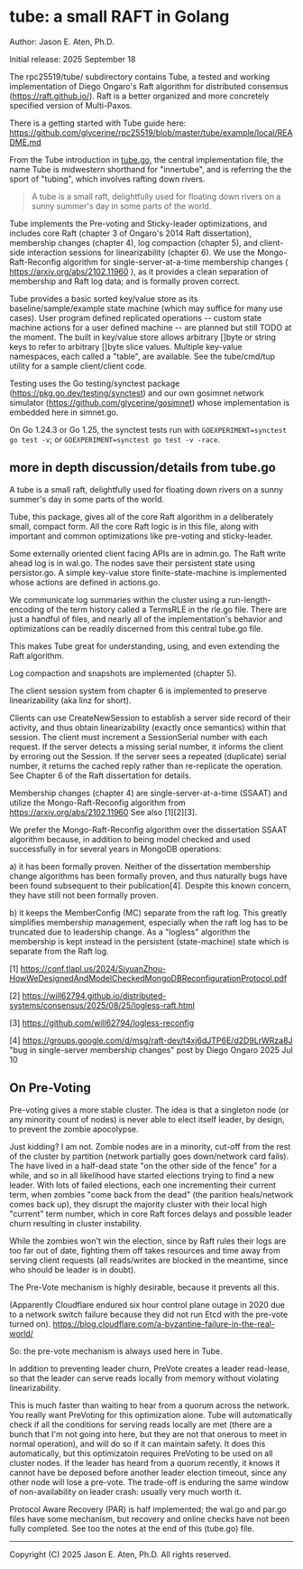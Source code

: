 tube: a small RAFT in Golang
====

Author: Jason E. Aten, Ph.D.

Initial release: 2025 September 18


The rpc25519/tube/ subdirectory contains Tube, 
a tested and working implementation of Diego Ongaro's Raft algorithm
for distributed consensus (https://raft.github.io/). 
Raft is a better organized and more concretely 
specified version of Multi-Paxos.

There is a getting started with Tube guide here:
https://github.com/glycerine/rpc25519/blob/master/tube/example/local/README.md

From the Tube introduction in [tube.go](https://github.com/glycerine/rpc25519/blob/master/tube/tube.go#L5), the central implementation file, the
name Tube is midwestern shorthand for "innertube",
and is referring the the sport of "tubing", which
involves rafting down rivers.

> A tube is a small raft, delightfully
> used for floating down rivers on a sunny
> summer's day in some parts of the world.

Tube implements the Pre-voting and 
Sticky-leader optimizations, and includes
core Raft (chapter 3 of Ongaro's 2014 Raft dissertation),
membership changes (chapter 4), log compaction (chapter 5),
and client-side interaction sessions for 
linearizability (chapter 6). We use the
Mongo-Raft-Reconfig algorithm for single-server-at-a-time
membership changes ( https://arxiv.org/abs/2102.11960 ),
as it provides a clean separation of membership
and Raft log data; and is formally proven correct.

Tube provides a basic sorted key/value store as its
baseline/sample/example state machine (which may suffice
for many use cases). User program defined replicated
operations -- custom state machine actions for
a user defined machine -- are
planned but still TODO at the moment. The built in
key/value store allows arbitrary []byte or string keys to
refer to arbitrary []byte slice values. Multiple
key-value namespaces, each called a "table", are
available. See the tube/cmd/tup utility for a 
sample client/client code.

Testing uses the Go testing/synctest package
(https://pkg.go.dev/testing/synctest) 
and our own gosimnet network simulator
(https://github.com/glycerine/gosimnet) whose
implementation is embedded here in simnet.go.

On Go 1.24.3 or Go 1.25, the synctest tests
run with `GOEXPERIMENT=synctest go test -v`;
or `GOEXPERIMENT=synctest go test -v -race`.

more in depth discussion/details from tube.go
--------------------

A tube is a small raft, delightfully
used for floating down rivers on a sunny
summer's day in some parts of the world.

Tube, this package, gives all of the core
Raft algorithm in a deliberately small,
compact form. All the core Raft logic
is in this file, along with important
and common optimizations like pre-voting
and sticky-leader.

Some externally oriented client facing
APIs are in admin.go. The Raft write ahead log
is in wal.go. The nodes save their persistent
state using persistor.go. A simple key-value
store finite-state-machine is implemented
whose actions are defined in actions.go.

We communicate log summaries within the cluster using
a run-length-encoding of the term history
called a TermsRLE in the rle.go file.
There are just a handful of files, and
nearly all of the implementation's behavior
and optimizations can be readily
discerned from this central tube.go file.

This makes Tube great for understanding,
using, and even extending the Raft algorithm.

Log compaction and snapshots are implemented (chapter 5).

The client session system from chapter 6 is
implemented to preserve linearizability
(aka linz for short).

Clients can use CreateNewSession to establish
a server side record of their activity, and thus obtain
linearizability (exactly once semantics) within
that session. The client must increment a
SessionSerial number with each request. If the
server detects a missing serial number, it informs
the client by erroring out the Session. If
the server sees a repeated (duplicate) serial number,
it returns the cached reply rather than
re-replicate the operation. See Chapter 6 of
the Raft dissertation for details.

Membership changes (chapter 4) are
single-server-at-a-time (SSAAT)
and utilize the Mongo-Raft-Reconfig algorithm
from https://arxiv.org/abs/2102.11960
See also [1][2][3].

We prefer the Mongo-Raft-Reconfig algorithm over the
dissertation SSAAT algorithm because, in
addition to being model checked and used
successfully in for several years in MongoDB operations:

a) it has been formally proven. Neither of the
dissertation membership change algorithms has been
formally proven, and thus naturally bugs have
been found subsequent to their publication[4].
Despite this known concern, they have still not been
formally proven.

b) it keeps the MemberConfig (MC) separate from
the raft log. This greatly simplifies membership
management, especially when the raft log has to be truncated
due to leadership change. As a "logless" algorithm
the membership is kept instead in the persistent
(state-machine) state which is separate
from the Raft log.

[1] https://conf.tlapl.us/2024/SiyuanZhou-HowWeDesignedAndModelCheckedMongoDBReconfigurationProtocol.pdf

[2] https://will62794.github.io/distributed-systems/consensus/2025/08/25/logless-raft.html

[3] https://github.com/will62794/logless-reconfig

[4] https://groups.google.com/d/msg/raft-dev/t4xj6dJTP6E/d2D9LrWRza8J
"bug in single-server membership changes" post by Diego Ongaro
2025 Jul 10


On Pre-Voting
-------------

Pre-voting gives a more stable cluster.
The idea is that a singleton node (or any
minority count of nodes) is never
able to elect itself leader, by design,
to prevent the zombie apocolypse.

Just kidding? I am not. Zombie nodes
are in a minority, cut-off from the rest of the
cluster by partition (network partially
goes down/network card fails).
The have lived in a half-dead state "on the other side of
the fence" for a while, and so
in all likelihood have started elections
trying to find a new leader. With lots
of failed elections, each one incrementing
their current term, when zombies
"come back from the dead" (the parition
heals/network comes back up), they
disrupt the majority cluster with their
local high "current" term number,
which in core Raft forces delays and
possible leader churn resulting
in cluster instability.

While the zombies won't win the election,
since by Raft rules their logs are too
far out of date, fighting them off
takes resources and time away from serving
client requests (all reads/writes are
blocked in the meantime, since who should
be leader is in doubt).

The Pre-Vote mechanism is highly desirable,
because it prevents all this.

(Apparently Cloudflare endured six hour
control plane outage in 2020 due to
a network switch failure because they
did not run Etcd with the pre-vote
turned on).
https://blog.cloudflare.com/a-byzantine-failure-in-the-real-world/

So: the pre-vote mechanism is always
used here in Tube.

In addition to preventing leader churn,
PreVote creates a leader read-lease, so
that the leader can serve reads locally from
memory without violating linearizability.

This is much faster than waiting to
hear from a quorum across the network.
You really want PreVoting for this
optimization alone. Tube will automatically
check if all the conditions for serving
reads locally are met (there are a bunch
that I'm not going into here, but they
are not that onerous to meet in normal
operation), and will do
so if it can maintain safety. It
does this automatically, but this optimizatoin
requires PreVoting to be used on
all cluster nodes. If the leader has
heard from a quorum recently, it knows
it cannot have be deposed before
another leader election timeout, since any
other node will lose a pre-vote. The
trade-off is enduring the same window of
non-availability on leader crash:
usually very much worth it.

Protocol Aware Recovery (PAR) is half implemented;
the wal.go and par.go files have some
mechanism, but recovery and online
checks have not been fully completed.
See too the notes at the end of this (tube.go) file.

------
Copyright (C) 2025 Jason E. Aten, Ph.D. All rights reserved.
